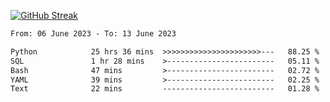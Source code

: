 [![GitHub Streak](https://streak-stats.demolab.com?user=renren-017&theme=sea&hide_border=true&background=DD272700)](https://git.io/streak-stats)

<!--START_SECTION:waka-->

```txt
From: 06 June 2023 - To: 13 June 2023

Python            25 hrs 36 mins  >>>>>>>>>>>>>>>>>>>>>>---   88.25 %
SQL               1 hr 28 mins    >------------------------   05.11 %
Bash              47 mins         >------------------------   02.72 %
YAML              39 mins         >------------------------   02.25 %
Text              22 mins         -------------------------   01.28 %
```

<!--END_SECTION:waka-->
